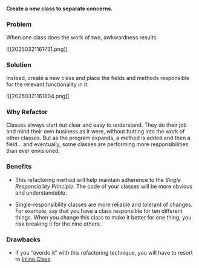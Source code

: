 #### Create a new class to separate concerns.
### Problem

When one class does the work of two, awkwardness results.

![[20250321161731.png]]

### Solution

Instead, create a new class and place the fields and methods responsible for the relevant functionality in it.

![[20250321161804.png]]

### Why Refactor

Classes always start out clear and easy to understand. They do their job and mind their own business as it were, without butting into the work of other classes. But as the program expands, a method is added and then a field... and eventually, some classes are performing more responsibilities than ever envisioned.

### Benefits

- This refactoring method will help maintain adherence to the _Single Responsibility Principle_. The code of your classes will be more obvious and understandable.

- Single-responsibility classes are more reliable and tolerant of changes. For example, say that you have a class responsible for ten different things. When you change this class to make it better for one thing, you risk breaking it for the nine others.

### Drawbacks

- If you “overdo it” with this refactoring technique, you will have to resort to [Inline Class](https://refactoring.guru/inline-class).